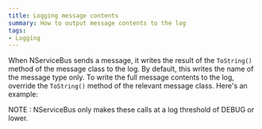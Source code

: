 ```yaml
---
title: Logging message contents
summary: How to output message contents to the log
tags: 
- Logging
---
```


When NServiceBus sends a message, it writes the result of the `ToString()` method of the message class to the log. By default, this writes the name of the message type only. To write the full message contents to the log, override the `ToString()` method of the relevant message class. Here's an example:

<!-- import MessageWithToStringLogged -->

NOTE : NServiceBus only makes these calls at a log threshold of DEBUG or lower.